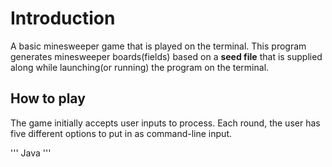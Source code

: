 # Introduction 
A basic minesweeper game that is played on the terminal.
This program generates minesweeper boards(fields) based on a **seed file** that is supplied along while launching(or running) the program on the terminal.


## How to play
The game initially accepts user inputs to process. Each round, the user has five different options to put in as command-line input.




'''
Java 
'''


